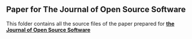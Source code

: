 ## Paper for The Journal of Open Source Software

This folder contains all the source files of the paper prepared for **[the Journal of Open Source Software](https://joss.theoj.org/)**

